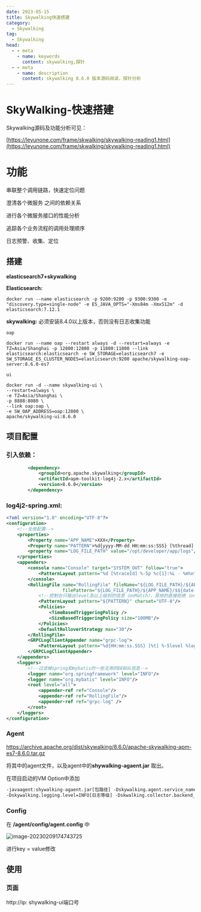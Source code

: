 ```yaml
---
date: 2023-05-15
title: Skywalking快速搭建
category: 
  - Skywalking
tag:
  - Skywalking
head:
  - - meta
    - name: keywords
      content: skywalking,探针
  - - meta
    - name: description
      content: skywalking 8.6.0 版本源码阅读，探针分析
---
```

# SkyWalking-快速搭建

Skywalking源码及功能分析可见：

[https://leyunone.com/frame/skwalking/skywalking-reading1.html](https://leyunone.com/frame/skwalking/skywalking-reading1.html)

# 功能

串联整个调用链路，快速定位问题

澄清各个微服务	之间的依赖关系

进行各个微服务接口的性能分析

追踪各个业务流程的调用处理顺序

日志预警、收集、定位 

## 搭建

**elasticsearch7+skywalking**

**Elasticsearch:**

```shell
docker run --name elasticsearch -p 9200:9200 -p 9300:9300 -e "discovery.type=single-node" -e ES_JAVA_OPTS="-Xms84m -Xmx512m" -d elasticsearch:7.12.1
```

**skywalking:** 必须安装8.4.0以上版本，否则没有日志收集功能

`oap`

```shell
docker run --name oap --restart always -d --restart=always -e TZ=Asia/Shanghai -p 12800:12800 -p 11800:11800 --link elasticsearch:elasticsearch -e SW_STORAGE=elasticsearch7 -e SW_STORAGE_ES_CLUSTER_NODES=elasticsearch:9200 apache/skywalking-oap-server:8.6.0-es7
```

`ui`

```shell
docker run -d --name skywalking-ui \
--restart=always \
-e TZ=Asia/Shanghai \
-p 8888:8080 \
--link oap:oap \
-e SW_OAP_ADDRESS=oap:12800 \
apache/skywalking-ui:8.6.0
```

## 项目配置

### **引入依赖：**

```xml
	    <dependency>
            <groupId>org.apache.skywalking</groupId>
            <artifactId>apm-toolkit-log4j-2.x</artifactId>
            <version>8.6.0</version>
        </dependency>     
```

### **log4j2-spring.xml:**

```xml
<?xml version="1.0" encoding="UTF-8"?>
<configuration>
    <!--全局配置-->
    <properties>
        <Property name="APP_NAME">XXX</Property>
        <Property name="PATTERN">%d{yyyy-MM-dd HH:mm:ss:SSS} [%thread] %-5level %logger{50} - %msg%n</Property>
        <property name="LOG_FILE_PATH" value="/opt/developer/app/logs"/>
    </properties>
    <appenders>
        <console name="Console" target="SYSTEM_OUT" follow="true">
            <PatternLayout pattern="%d [%traceId] %-5p %c{1}:%L - %m%n"/>
        </console>
        <RollingFile name="RollingFile" fileName="${LOG_FILE_PATH}/${APP_NAME}/${APP_NAME}.log"
                     filePattern="${LOG_FILE_PATH}/${APP_NAME}/$${date:yyyy-MM}/${APP_NAME}-%d{yyyy-MM-dd}-%i.log">
            <!--控制台只输出level及以上级别的信息（onMatch），其他的直接拒绝（onMismatch）-->
            <PatternLayout pattern="${PATTERN}" charset="UTF-8"/>
            <Policies>
                <TimeBasedTriggeringPolicy />
                <SizeBasedTriggeringPolicy size="100MB"/>
            </Policies>
            <DefaultRolloverStrategy max="30"/>
        </RollingFile>
        <GRPCLogClientAppender name="grpc-log">
            <PatternLayout pattern="%d{HH:mm:ss.SSS} [%t] %-5level %logger{36} - %msg%n"/>
        </GRPCLogClientAppender>
    </appenders>
    <loggers>
        <!--过滤掉spring和mybatis的一些无用的DEBUG信息-->
        <logger name="org.springframework" level="INFO"/>
        <logger name="org.mybatis" level="INFO"/>
        <root level="all">
            <appender-ref ref="Console"/>
            <appender-ref ref="RollingFile"/>
            <appender-ref ref="grpc-log" />
        </root>
    </loggers>
</configuration>

```

### Agent

https://archive.apache.org/dist/skywalking/8.6.0/apache-skywalking-apm-es7-8.6.0.tar.gz

将其中的agent文件，以及agent中的**shywalking-agaent.jar** 取出。

在项目启动的VM Option中添加

```xml
-javaagent:shywalking-agaent.jar[包路径] -Dskywalking.agent.service_name=XXX[项目名] 
-Dskywalking.logging.level=INFO[日志等级] -Dskwalking.collector.backend_service=192.168.151.218:11800[OAP地址]
```

### Config

在 **/agent/config/agent.config** 中

![image-20230209174743725](https://leyunone-img.oss-cn-hangzhou.aliyuncs.com/image/2023-05-15/82848323-cb5c-42e8-950c-4fc5b6c5c377.png)

进行key = value修改

## 使用

### 页面

http://ip: shywalking-ui端口号

